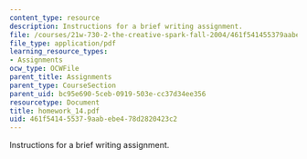 ```yaml
---
content_type: resource
description: Instructions for a brief writing assignment.
file: /courses/21w-730-2-the-creative-spark-fall-2004/461f541455379aabebe478d2820423c2_homework_14.pdf
file_type: application/pdf
learning_resource_types:
- Assignments
ocw_type: OCWFile
parent_title: Assignments
parent_type: CourseSection
parent_uid: bc95e690-5ceb-0919-503e-cc37d34ee356
resourcetype: Document
title: homework_14.pdf
uid: 461f5414-5537-9aab-ebe4-78d2820423c2
---
```

Instructions for a brief writing assignment.

